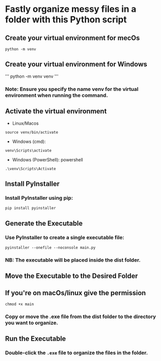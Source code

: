 # Fastly organize messy files in a folder with this Python script


## Create your virtual environment for mecOs
```
python -m venv
```
## Create your virtual environment for Windows
'''
python -m venv venv
'''

### Note: Ensure you specify the name venv for the virtual environment when running the command.

## Activate the virtual environment
* Linux/Macos
```
source venv/bin/activate
```
* Windows (cmd):
```
venv\Scripts\activate
```
* Windows (PowerShell): powershell

```
.\venv\Scripts\Activate
```
## Install PyInstaller
### Install PyInstaller using pip:

```
pip install pyinstaller
```

## Generate the Executable
### Use PyInstaller to create a single executable file:
```
pyinstaller --onefile --noconsole main.py
```

### **NB: The executable will be placed inside the dist folder.**

## Move the Executable to the Desired Folder

## If you're on macOs/linux give the permission
```
chmod +x main
```
### Copy or move the .exe file from the dist folder to the directory you want to organize.

## Run the Executable
### Double-click the ```.exe``` file to organize the files in the folder.

